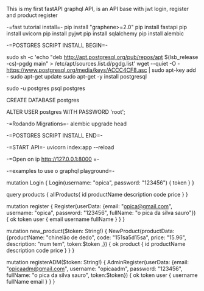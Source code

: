 This is my first fastAPI graphql API, is an API base with jwt login, register and product register

-=fast tutorial install=-
pip install "graphene>=2.0"
pip install fastapi
pip install uvicorn
pip install pyjwt
pip install sqlalchemy
pip install alembic

-=POSTGRES SCRIPT INSTALL BEGIN=-

sudo sh -c 'echo "deb http://apt.postgresql.org/pub/repos/apt \$(lsb_release -cs)-pgdg main" > /etc/apt/sources.list.d/pgdg.list'
wget --quiet -O - https://www.postgresql.org/media/keys/ACCC4CF8.asc | sudo apt-key add -
sudo apt-get update
sudo apt-get -y install postgresql

sudo -u postgres psql postgres

CREATE DATABASE postgres

ALTER USER postgres WITH PASSWORD 'root';

-=Rodando Migrations=-
alembic upgrade head

-=POSTGRES SCRIPT INSTALL END=-

-=START API=-
uvicorn index:app --reload

-=Open on ip http://127.0.0.1:8000 =-

-=examples to use o graphql playground=-

mutation Login {
Login(username: "opica", password: "123456") {
token
}
}

query products {
allProducts{
id
productName
description
code
price
}
}

mutation register {
Register(userData: {email: "opica@gmail.com", username: "opica", password: "123456", fullName: "o pica da silva sauro"}) {
ok
token
user {
email
username
fullName
}
}
}

mutation new_product($token: String!) {
  NewProduct(productData: {productName: "chinelão de dedo", code: "151sa5d15sa", price: "15.96", description: "num tem", token:$token ,}) {
ok
product {
id
productName
description
code
price
}
}
}

mutation registerADM($token: String!) {
AdminRegister(userData: {email: "opicaadm@gmail.com", username: "opicaadm", password: "123456", fullName: "o pica da silva sauro", token:$token}) {
ok
token
user {
username
fullName
email
}
}
}

